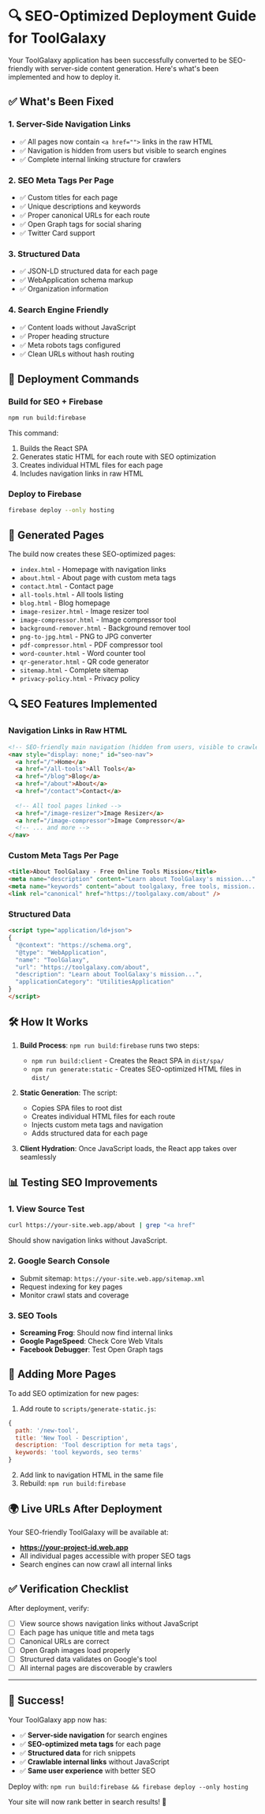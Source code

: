 # 🔍 SEO-Optimized Deployment Guide for ToolGalaxy

Your ToolGalaxy application has been successfully converted to be SEO-friendly with server-side content generation. Here's what's been implemented and how to deploy it.

## ✅ **What's Been Fixed**

### **1. Server-Side Navigation Links**
- ✅ All pages now contain `<a href="">` links in the raw HTML
- ✅ Navigation is hidden from users but visible to search engines
- ✅ Complete internal linking structure for crawlers

### **2. SEO Meta Tags Per Page**
- ✅ Custom titles for each page
- ✅ Unique descriptions and keywords
- ✅ Proper canonical URLs for each route
- ✅ Open Graph tags for social sharing
- ✅ Twitter Card support

### **3. Structured Data**
- ✅ JSON-LD structured data for each page
- ✅ WebApplication schema markup
- ✅ Organization information

### **4. Search Engine Friendly**
- ✅ Content loads without JavaScript
- ✅ Proper heading structure
- ✅ Meta robots tags configured
- ✅ Clean URLs without hash routing

## 🚀 **Deployment Commands**

### **Build for SEO + Firebase**
```bash
npm run build:firebase
```

This command:
1. Builds the React SPA
2. Generates static HTML for each route with SEO optimization
3. Creates individual HTML files for each page
4. Includes navigation links in raw HTML

### **Deploy to Firebase**
```bash
firebase deploy --only hosting
```

## 📄 **Generated Pages**

The build now creates these SEO-optimized pages:

- `index.html` - Homepage with navigation links
- `about.html` - About page with custom meta tags
- `contact.html` - Contact page 
- `all-tools.html` - All tools listing
- `blog.html` - Blog homepage
- `image-resizer.html` - Image resizer tool
- `image-compressor.html` - Image compressor tool
- `background-remover.html` - Background remover tool
- `png-to-jpg.html` - PNG to JPG converter
- `pdf-compressor.html` - PDF compressor tool
- `word-counter.html` - Word counter tool
- `qr-generator.html` - QR code generator
- `sitemap.html` - Complete sitemap
- `privacy-policy.html` - Privacy policy

## 🔍 **SEO Features Implemented**

### **Navigation Links in Raw HTML**
```html
<!-- SEO-friendly main navigation (hidden from users, visible to crawlers) -->
<nav style="display: none;" id="seo-nav">
  <a href="/">Home</a>
  <a href="/all-tools">All Tools</a>
  <a href="/blog">Blog</a>
  <a href="/about">About</a>
  <a href="/contact">Contact</a>
  
  <!-- All tool pages linked -->
  <a href="/image-resizer">Image Resizer</a>
  <a href="/image-compressor">Image Compressor</a>
  <!-- ... and more -->
</nav>
```

### **Custom Meta Tags Per Page**
```html
<title>About ToolGalaxy - Free Online Tools Mission</title>
<meta name="description" content="Learn about ToolGalaxy's mission..." />
<meta name="keywords" content="about toolgalaxy, free tools, mission..." />
<link rel="canonical" href="https://toolgalaxy.com/about" />
```

### **Structured Data**
```html
<script type="application/ld+json">
{
  "@context": "https://schema.org",
  "@type": "WebApplication",
  "name": "ToolGalaxy",
  "url": "https://toolgalaxy.com/about",
  "description": "Learn about ToolGalaxy's mission...",
  "applicationCategory": "UtilitiesApplication"
}
</script>
```

## 🛠 **How It Works**

1. **Build Process**: `npm run build:firebase` runs two steps:
   - `npm run build:client` - Creates the React SPA in `dist/spa/`
   - `npm run generate:static` - Creates SEO-optimized HTML files in `dist/`

2. **Static Generation**: The script:
   - Copies SPA files to root dist
   - Creates individual HTML files for each route
   - Injects custom meta tags and navigation
   - Adds structured data for each page

3. **Client Hydration**: Once JavaScript loads, the React app takes over seamlessly

## 📊 **Testing SEO Improvements**

### **1. View Source Test**
```bash
curl https://your-site.web.app/about | grep "<a href"
```
Should show navigation links without JavaScript.

### **2. Google Search Console**
- Submit sitemap: `https://your-site.web.app/sitemap.xml`
- Request indexing for key pages
- Monitor crawl stats and coverage

### **3. SEO Tools**
- **Screaming Frog**: Should now find internal links
- **Google PageSpeed**: Check Core Web Vitals
- **Facebook Debugger**: Test Open Graph tags

## 🔧 **Adding More Pages**

To add SEO optimization for new pages:

1. Add route to `scripts/generate-static.js`:
```javascript
{
  path: '/new-tool',
  title: 'New Tool - Description',
  description: 'Tool description for meta tags',
  keywords: 'tool keywords, seo terms'
}
```

2. Add link to navigation HTML in the same file
3. Rebuild: `npm run build:firebase`

## 🌍 **Live URLs After Deployment**

Your SEO-friendly ToolGalaxy will be available at:
- **https://your-project-id.web.app**
- All individual pages accessible with proper SEO tags
- Search engines can now crawl all internal links

## ✅ **Verification Checklist**

After deployment, verify:
- [ ] View source shows navigation links without JavaScript
- [ ] Each page has unique title and meta tags
- [ ] Canonical URLs are correct
- [ ] Open Graph images load properly
- [ ] Structured data validates on Google's tool
- [ ] All internal pages are discoverable by crawlers

---

## 🎉 **Success!**

Your ToolGalaxy app now has:
- ✅ **Server-side navigation** for search engines
- ✅ **SEO-optimized meta tags** for each page
- ✅ **Structured data** for rich snippets
- ✅ **Crawlable internal links** without JavaScript
- ✅ **Same user experience** with better SEO

Deploy with: `npm run build:firebase && firebase deploy --only hosting`

Your site will now rank better in search results! 🚀

